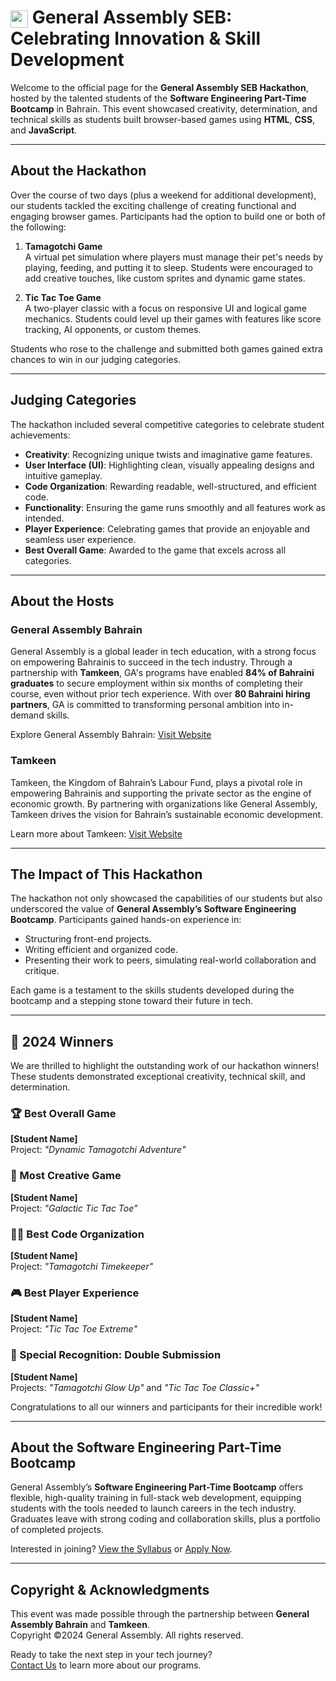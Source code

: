 # <img src="https://d9hhrg4mnvzow.cloudfront.net/learn.generalassemb.ly/bahrain/793544b9-ga-cog_1000000000000000000028.png" style="height:1em; vertical-align:middle;" /> General Assembly SEB: Celebrating Innovation & Skill Development

Welcome to the official page for the **General Assembly SEB Hackathon**, hosted by the talented students of the **Software Engineering Part-Time Bootcamp** in Bahrain. This event showcased creativity, determination, and technical skills as students built browser-based games using **HTML**, **CSS**, and **JavaScript**.

---

## About the Hackathon

Over the course of two days (plus a weekend for additional development), our students tackled the exciting challenge of creating functional and engaging browser games. Participants had the option to build one or both of the following:

1. **Tamagotchi Game**  
   A virtual pet simulation where players must manage their pet's needs by playing, feeding, and putting it to sleep. Students were encouraged to add creative touches, like custom sprites and dynamic game states.

2. **Tic Tac Toe Game**  
   A two-player classic with a focus on responsive UI and logical game mechanics. Students could level up their games with features like score tracking, AI opponents, or custom themes.

Students who rose to the challenge and submitted both games gained extra chances to win in our judging categories.

---

## Judging Categories

The hackathon included several competitive categories to celebrate student achievements:

- **Creativity**: Recognizing unique twists and imaginative game features.
- **User Interface (UI)**: Highlighting clean, visually appealing designs and intuitive gameplay.
- **Code Organization**: Rewarding readable, well-structured, and efficient code.
- **Functionality**: Ensuring the game runs smoothly and all features work as intended.
- **Player Experience**: Celebrating games that provide an enjoyable and seamless user experience.
- **Best Overall Game**: Awarded to the game that excels across all categories.

---

## About the Hosts

### General Assembly Bahrain
General Assembly is a global leader in tech education, with a strong focus on empowering Bahrainis to succeed in the tech industry. Through a partnership with **Tamkeen**, GA's programs have enabled **84% of Bahraini graduates** to secure employment within six months of completing their course, even without prior tech experience. With over **80 Bahraini hiring partners**, GA is committed to transforming personal ambition into in-demand skills.

Explore General Assembly Bahrain: [Visit Website](https://learn.generalassemb.ly/bahrain/)

### Tamkeen
Tamkeen, the Kingdom of Bahrain’s Labour Fund, plays a pivotal role in empowering Bahrainis and supporting the private sector as the engine of economic growth. By partnering with organizations like General Assembly, Tamkeen drives the vision for Bahrain’s sustainable economic development.

Learn more about Tamkeen: [Visit Website](https://www.tamkeen.bh)

---

## The Impact of This Hackathon

The hackathon not only showcased the capabilities of our students but also underscored the value of **General Assembly’s Software Engineering Bootcamp**. Participants gained hands-on experience in:
- Structuring front-end projects.
- Writing efficient and organized code.
- Presenting their work to peers, simulating real-world collaboration and critique.

Each game is a testament to the skills students developed during the bootcamp and a stepping stone toward their future in tech.

---

## 🎉 2024 Winners

We are thrilled to highlight the outstanding work of our hackathon winners! These students demonstrated exceptional creativity, technical skill, and determination.

### 🏆 Best Overall Game
**[Student Name]**  
Project: *"Dynamic Tamagotchi Adventure"*  

### 🎨 Most Creative Game
**[Student Name]**  
Project: *"Galactic Tic Tac Toe"*  

### 👩‍💻 Best Code Organization
**[Student Name]**  
Project: *"Tamagotchi Timekeeper"*  

### 🎮 Best Player Experience
**[Student Name]**  
Project: *"Tic Tac Toe Extreme"*  

### 🌟 Special Recognition: Double Submission
**[Student Name]**  
Projects: *"Tamagotchi Glow Up"* and *"Tic Tac Toe Classic+"*  

Congratulations to all our winners and participants for their incredible work!

---

## About the Software Engineering Part-Time Bootcamp

General Assembly’s **Software Engineering Part-Time Bootcamp** offers flexible, high-quality training in full-stack web development, equipping students with the tools needed to launch careers in the tech industry. Graduates leave with strong coding and collaboration skills, plus a portfolio of completed projects.

Interested in joining? [View the Syllabus](https://learn.generalassemb.ly/bahrain/) or [Apply Now](https://learn.generalassemb.ly/bahrain/).

---

## Copyright & Acknowledgments

This event was made possible through the partnership between **General Assembly Bahrain** and **Tamkeen**.  
Copyright ©2024 General Assembly. All rights reserved.  

Ready to take the next step in your tech journey?  
[Contact Us](mailto:middle.east@generalassemb.ly) to learn more about our programs.
